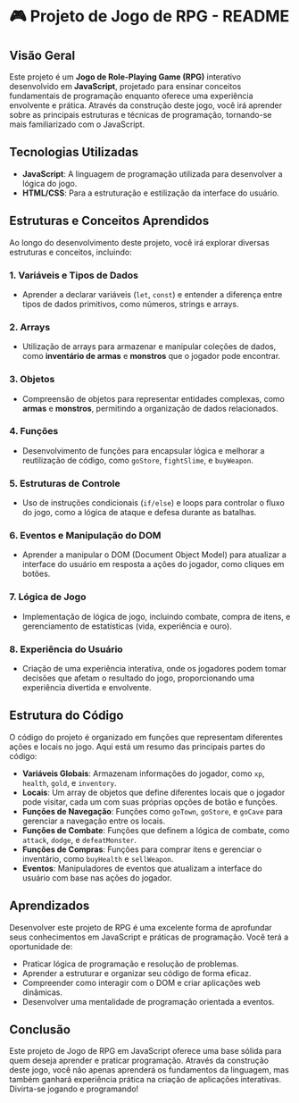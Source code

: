 # 🎮 Projeto de Jogo de RPG - README

## Visão Geral

Este projeto é um **Jogo de Role-Playing Game (RPG)** interativo desenvolvido em **JavaScript**, projetado para ensinar conceitos fundamentais de programação enquanto oferece uma experiência envolvente e prática. Através da construção deste jogo, você irá aprender sobre as principais estruturas e técnicas de programação, tornando-se mais familiarizado com o JavaScript.

## Tecnologias Utilizadas

- **JavaScript**: A linguagem de programação utilizada para desenvolver a lógica do jogo.
- **HTML/CSS**: Para a estruturação e estilização da interface do usuário.

## Estruturas e Conceitos Aprendidos

Ao longo do desenvolvimento deste projeto, você irá explorar diversas estruturas e conceitos, incluindo:

### 1. **Variáveis e Tipos de Dados**

- Aprender a declarar variáveis (`let`, `const`) e entender a diferença entre tipos de dados primitivos, como números, strings e arrays.

### 2. **Arrays**

- Utilização de arrays para armazenar e manipular coleções de dados, como **inventário de armas** e **monstros** que o jogador pode encontrar.

### 3. **Objetos**

- Compreensão de objetos para representar entidades complexas, como **armas** e **monstros**, permitindo a organização de dados relacionados.

### 4. **Funções**

- Desenvolvimento de funções para encapsular lógica e melhorar a reutilização de código, como `goStore`, `fightSlime`, e `buyWeapon`.

### 5. **Estruturas de Controle**

- Uso de instruções condicionais (`if/else`) e loops para controlar o fluxo do jogo, como a lógica de ataque e defesa durante as batalhas.

### 6. **Eventos e Manipulação do DOM**

- Aprender a manipular o DOM (Document Object Model) para atualizar a interface do usuário em resposta a ações do jogador, como cliques em botões.

### 7. **Lógica de Jogo**

- Implementação de lógica de jogo, incluindo combate, compra de itens, e gerenciamento de estatísticas (vida, experiência e ouro).

### 8. **Experiência do Usuário**

- Criação de uma experiência interativa, onde os jogadores podem tomar decisões que afetam o resultado do jogo, proporcionando uma experiência divertida e envolvente.

## Estrutura do Código

O código do projeto é organizado em funções que representam diferentes ações e locais no jogo. Aqui está um resumo das principais partes do código:

- **Variáveis Globais**: Armazenam informações do jogador, como `xp`, `health`, `gold`, e `inventory`.
- **Locais**: Um array de objetos que define diferentes locais que o jogador pode visitar, cada um com suas próprias opções de botão e funções.
- **Funções de Navegação**: Funções como `goTown`, `goStore`, e `goCave` para gerenciar a navegação entre os locais.
- **Funções de Combate**: Funções que definem a lógica de combate, como `attack`, `dodge`, e `defeatMonster`.
- **Funções de Compras**: Funções para comprar itens e gerenciar o inventário, como `buyHealth` e `sellWeapon`.
- **Eventos**: Manipuladores de eventos que atualizam a interface do usuário com base nas ações do jogador.

## Aprendizados

Desenvolver este projeto de RPG é uma excelente forma de aprofundar seus conhecimentos em JavaScript e práticas de programação. Você terá a oportunidade de:

- Praticar lógica de programação e resolução de problemas.
- Aprender a estruturar e organizar seu código de forma eficaz.
- Compreender como interagir com o DOM e criar aplicações web dinâmicas.
- Desenvolver uma mentalidade de programação orientada a eventos.

## Conclusão

Este projeto de Jogo de RPG em JavaScript oferece uma base sólida para quem deseja aprender e praticar programação. Através da construção deste jogo, você não apenas aprenderá os fundamentos da linguagem, mas também ganhará experiência prática na criação de aplicações interativas. Divirta-se jogando e programando!
